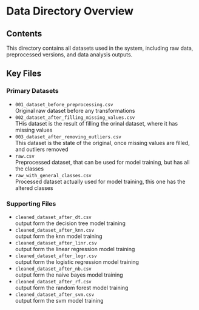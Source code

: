 # Data Directory Overview

## Contents
This directory contains all datasets used in the system, including raw data, preprocessed versions, and data analysis outputs.

## Key Files

### Primary Datasets
- `001_dataset_before_preprocessing.csv`  
  Original raw dataset before any transformations
- `002_dataset_after_filling_missing_values.csv`  
  THis dataset is the result of filling the orinal dataset, where it has missing values
- `003_dataset_after_removing_outliers.csv`  
  This dataset is the state of the original, once missing values are filled, and outliers removed
- `raw.csv`  
  Preprocessed dataset, that can be used for model training, but has all the classes
- `raw_with_general_classes.csv`  
  Processed dataset actually used for model training, this one has the altered classes

### Supporting Files
- `cleaned_dataset_after_dt.csv`  
  output form the decision tree model training
- `cleaned_dataset_after_knn.csv`  
  output form the knn model training
- `cleaned_dataset_after_linr.csv`  
  output form the linear regression model training
- `cleaned_dataset_after_logr.csv`  
  output form the logistic regression model training
- `cleaned_dataset_after_nb.csv`  
  output form the naive bayes model training
- `cleaned_dataset_after_rf.csv`  
  output form the random forest model training
- `cleaned_dataset_after_svm.csv`  
  output form the svm model training
